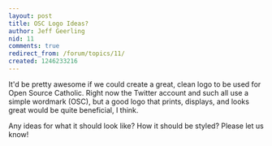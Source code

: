 ```yaml
---
layout: post
title: OSC Logo Ideas?
author: Jeff Geerling
nid: 11
comments: true
redirect_from: /forum/topics/11/
created: 1246233216
---
```

<p>It'd be pretty awesome if we could create a great, clean logo to be used for Open Source Catholic. Right now the Twitter account and such all use a simple wordmark (OSC), but a good logo that prints, displays, and looks great would be quite beneficial, I think.</p>
<p>Any ideas for what it should look like? How it should be styled? Please let us know!</p>
